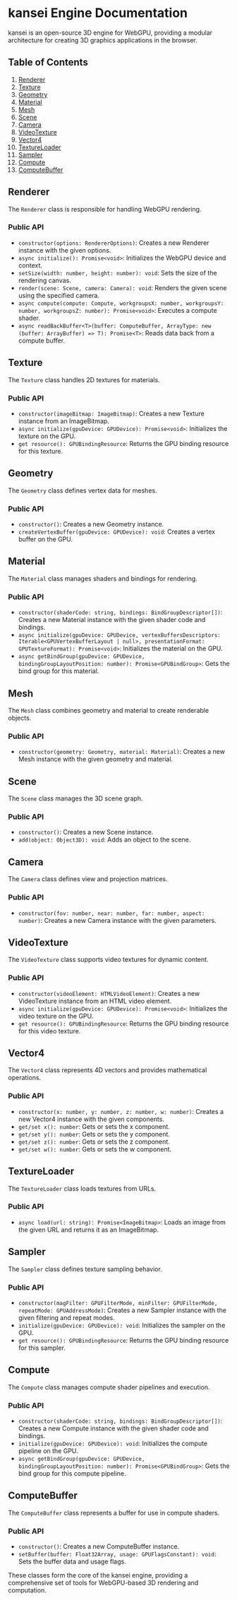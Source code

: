 # kansei Engine Documentation

kansei is an open-source 3D engine for WebGPU, providing a modular architecture for creating 3D graphics applications in the browser.

## Table of Contents

1. [Renderer](#renderer)
2. [Texture](#texture)
3. [Geometry](#geometry)
4. [Material](#material)
5. [Mesh](#mesh)
6. [Scene](#scene)
7. [Camera](#camera)
8. [VideoTexture](#videotexture)
9. [Vector4](#vector4)
10. [TextureLoader](#textureloader)
11. [Sampler](#sampler)
12. [Compute](#compute)
13. [ComputeBuffer](#computebuffer)

## Renderer

The `Renderer` class is responsible for handling WebGPU rendering.

### Public API

- `constructor(options: RendererOptions)`: Creates a new Renderer instance with the given options.
- `async initialize(): Promise<void>`: Initializes the WebGPU device and context.
- `setSize(width: number, height: number): void`: Sets the size of the rendering canvas.
- `render(scene: Scene, camera: Camera): void`: Renders the given scene using the specified camera.
- `async compute(compute: Compute, workgroupsX: number, workgroupsY: number, workgroupsZ: number): Promise<void>`: Executes a compute shader.
- `async readBackBuffer<T>(buffer: ComputeBuffer, ArrayType: new (buffer: ArrayBuffer) => T): Promise<T>`: Reads data back from a compute buffer.

## Texture

The `Texture` class handles 2D textures for materials.

### Public API

- `constructor(imageBitmap: ImageBitmap)`: Creates a new Texture instance from an ImageBitmap.
- `async initialize(gpuDevice: GPUDevice): Promise<void>`: Initializes the texture on the GPU.
- `get resource(): GPUBindingResource`: Returns the GPU binding resource for this texture.

## Geometry

The `Geometry` class defines vertex data for meshes.

### Public API

- `constructor()`: Creates a new Geometry instance.
- `createVertexBuffer(gpuDevice: GPUDevice): void`: Creates a vertex buffer on the GPU.

## Material

The `Material` class manages shaders and bindings for rendering.

### Public API

- `constructor(shaderCode: string, bindings: BindGroupDescriptor[])`: Creates a new Material instance with the given shader code and bindings.
- `async initialize(gpuDevice: GPUDevice, vertexBuffersDescriptors: Iterable<GPUVertexBufferLayout | null>, presentationFormat: GPUTextureFormat): Promise<void>`: Initializes the material on the GPU.
- `async getBindGroup(gpuDevice: GPUDevice, bindingGroupLayoutPosition: number): Promise<GPUBindGroup>`: Gets the bind group for this material.

## Mesh

The `Mesh` class combines geometry and material to create renderable objects.

### Public API

- `constructor(geometry: Geometry, material: Material)`: Creates a new Mesh instance with the given geometry and material.

## Scene

The `Scene` class manages the 3D scene graph.

### Public API

- `constructor()`: Creates a new Scene instance.
- `add(object: Object3D): void`: Adds an object to the scene.

## Camera

The `Camera` class defines view and projection matrices.

### Public API

- `constructor(fov: number, near: number, far: number, aspect: number)`: Creates a new Camera instance with the given parameters.

## VideoTexture

The `VideoTexture` class supports video textures for dynamic content.

### Public API

- `constructor(videoElement: HTMLVideoElement)`: Creates a new VideoTexture instance from an HTML video element.
- `async initialize(gpuDevice: GPUDevice): Promise<void>`: Initializes the video texture on the GPU.
- `get resource(): GPUBindingResource`: Returns the GPU binding resource for this video texture.

## Vector4

The `Vector4` class represents 4D vectors and provides mathematical operations.

### Public API

- `constructor(x: number, y: number, z: number, w: number)`: Creates a new Vector4 instance with the given components.
- `get/set x(): number`: Gets or sets the x component.
- `get/set y(): number`: Gets or sets the y component.
- `get/set z(): number`: Gets or sets the z component.
- `get/set w(): number`: Gets or sets the w component.

## TextureLoader

The `TextureLoader` class loads textures from URLs.

### Public API

- `async load(url: string): Promise<ImageBitmap>`: Loads an image from the given URL and returns it as an ImageBitmap.

## Sampler

The `Sampler` class defines texture sampling behavior.

### Public API

- `constructor(magFilter: GPUFilterMode, minFilter: GPUFilterMode, repeatMode: GPUAddressMode)`: Creates a new Sampler instance with the given filtering and repeat modes.
- `initialize(gpuDevice: GPUDevice): void`: Initializes the sampler on the GPU.
- `get resource(): GPUBindingResource`: Returns the GPU binding resource for this sampler.

## Compute

The `Compute` class manages compute shader pipelines and execution.

### Public API

- `constructor(shaderCode: string, bindings: BindGroupDescriptor[])`: Creates a new Compute instance with the given shader code and bindings.
- `initialize(gpuDevice: GPUDevice): void`: Initializes the compute pipeline on the GPU.
- `async getBindGroup(gpuDevice: GPUDevice, bindingGroupLayoutPosition: number): Promise<GPUBindGroup>`: Gets the bind group for this compute pipeline.

## ComputeBuffer

The `ComputeBuffer` class represents a buffer for use in compute shaders.

### Public API

- `constructor()`: Creates a new ComputeBuffer instance.
- `setBuffer(buffer: Float32Array, usage: GPUFlagsConstant): void`: Sets the buffer data and usage flags.

These classes form the core of the kansei engine, providing a comprehensive set of tools for WebGPU-based 3D rendering and computation.

